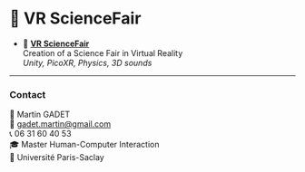 # 🧪 VR ScienceFair

- 🧪 [**VR ScienceFair**](https://github.com/gadetmartin/Portfolio/tree/main/Projects/Master%20HCI/VR%20Science%20Fair)  
  Creation of a Science Fair in Virtual Reality  
  *Unity, PicoXR, Physics, 3D sounds*  

---

### Contact

👤 Martin GADET  
📧 gadet.martin@gmail.com  
📞 06 31 60 40 53  
🎓 Master Human-Computer Interaction  
🏫 Université Paris-Saclay

